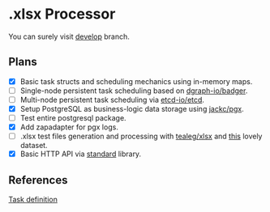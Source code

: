 # .xlsx Processor

You can surely visit [develop](https://github.com/krisfromhbk/mx-backend-trainee-assignment/tree/develop) branch.

## Plans
- [x] Basic task structs and scheduling mechanics using in-memory maps.
- [ ] Single-node persistent task scheduling based on [dgraph-io/badger](https://github.com/dgraph-io/badger).
- [ ] Multi-node persistent task scheduling via [etcd-io/etcd](https://github.com/etcd-io/etcd).
- [x] Setup PostgreSQL as business-logic data storage using [jackc/pgx](https://github.com/jackc/pgx).
- [ ] Test entire postgresql package.
- [x] Add zapadapter for pgx logs.
- [ ] .xlsx test files generation and processing with [tealeg/xlsx](https://github.com/tealeg/xlsx) and [this](https://www.kaggle.com/vitaliy3000/avito-dataset) lovely dataset.
- [x] Basic HTTP API via [standard](https://golang.org/pkg/net/http/) library.

## References
[Task definition](https://github.com/avito-tech/mx-backend-trainee-assignment)